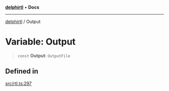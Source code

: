 [**delphirtl**](../README.md) • **Docs**

***

[delphirtl](../globals.md) / Output

# Variable: Output

> `const` **Output**: `OutputFile`

## Defined in

[src/rtl.ts:297](https://github.com/chuacw/delphirtl/blob/1a0a3e89a2d0f0bb95b58dc274ba81b7da57ba8c/src/rtl.ts#L297)
